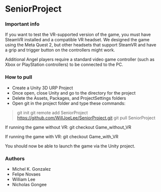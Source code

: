 # SeniorProject

### Important info
If you want to test the VR-supported version of the game, you must have SteamVR
installed and a compatible VR headset. We designed the game using the Meta
Quest 2, but other headsets that support SteamVR and have a grip and trigger
button on the controllers might work.

Additional Angel players require a standard video game controller (such as Xbox
or PlayStation controllers) to be connected to the PC.

### How to pull
- Create a Unity 3D URP Project
- Once open, close Unity and go to the directory for the project
- Delete the Assets, Packages, and ProjectSettings folders
- Open git in the project folder and type these commands:
> git init
> git remote add SeniorProject https://github.com/WillJoeLee/SeniorProject.git
> git pull SeniorProject

If running the game without VR:
git checkout Game_without_VR

If running the game with VR:
git checkout Game_with_VR

You should now be able to launch the game via the Unity project.

### Authors
- Michel K. Gonzalez
- Felipe Novaes
- William Lee
- Nicholas Gongee

